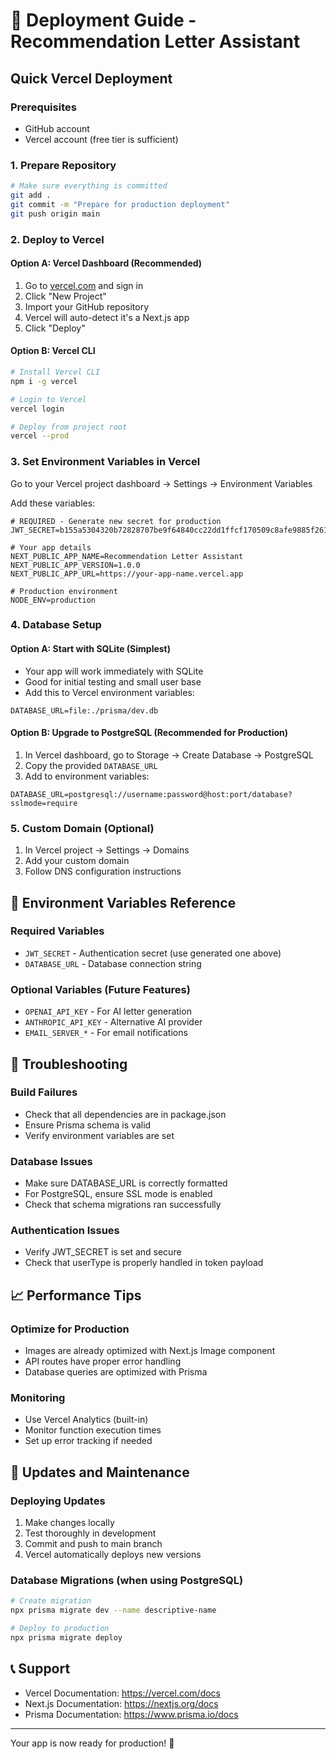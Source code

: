 # 🚀 Deployment Guide - Recommendation Letter Assistant

## Quick Vercel Deployment

### Prerequisites
- GitHub account
- Vercel account (free tier is sufficient)

### 1. Prepare Repository
```bash
# Make sure everything is committed
git add .
git commit -m "Prepare for production deployment"
git push origin main
```

### 2. Deploy to Vercel

#### Option A: Vercel Dashboard (Recommended)
1. Go to [vercel.com](https://vercel.com) and sign in
2. Click "New Project"
3. Import your GitHub repository
4. Vercel will auto-detect it's a Next.js app
5. Click "Deploy"

#### Option B: Vercel CLI
```bash
# Install Vercel CLI
npm i -g vercel

# Login to Vercel
vercel login

# Deploy from project root
vercel --prod
```

### 3. Set Environment Variables in Vercel

Go to your Vercel project dashboard → Settings → Environment Variables

Add these variables:

```env
# REQUIRED - Generate new secret for production
JWT_SECRET=b155a5304320b72828707be9f64840cc22dd1ffcf170509c8afe9885f26123f488331e70cc588aff21f41896bcb4fe2b4e1f97c5f8ba46ccaf569ebfea33f325

# Your app details
NEXT_PUBLIC_APP_NAME=Recommendation Letter Assistant
NEXT_PUBLIC_APP_VERSION=1.0.0
NEXT_PUBLIC_APP_URL=https://your-app-name.vercel.app

# Production environment
NODE_ENV=production
```

### 4. Database Setup

#### Option A: Start with SQLite (Simplest)
- Your app will work immediately with SQLite
- Good for initial testing and small user base
- Add this to Vercel environment variables:
```env
DATABASE_URL=file:./prisma/dev.db
```

#### Option B: Upgrade to PostgreSQL (Recommended for Production)
1. In Vercel dashboard, go to Storage → Create Database → PostgreSQL
2. Copy the provided `DATABASE_URL`
3. Add to environment variables:
```env
DATABASE_URL=postgresql://username:password@host:port/database?sslmode=require
```

### 5. Custom Domain (Optional)
1. In Vercel project → Settings → Domains
2. Add your custom domain
3. Follow DNS configuration instructions

## 🔧 Environment Variables Reference

### Required Variables
- `JWT_SECRET` - Authentication secret (use generated one above)
- `DATABASE_URL` - Database connection string

### Optional Variables (Future Features)
- `OPENAI_API_KEY` - For AI letter generation
- `ANTHROPIC_API_KEY` - Alternative AI provider
- `EMAIL_SERVER_*` - For email notifications

## 🐛 Troubleshooting

### Build Failures
- Check that all dependencies are in package.json
- Ensure Prisma schema is valid
- Verify environment variables are set

### Database Issues
- Make sure DATABASE_URL is correctly formatted
- For PostgreSQL, ensure SSL mode is enabled
- Check that schema migrations ran successfully

### Authentication Issues
- Verify JWT_SECRET is set and secure
- Check that userType is properly handled in token payload

## 📈 Performance Tips

### Optimize for Production
- Images are already optimized with Next.js Image component
- API routes have proper error handling
- Database queries are optimized with Prisma

### Monitoring
- Use Vercel Analytics (built-in)
- Monitor function execution times
- Set up error tracking if needed

## 🔄 Updates and Maintenance

### Deploying Updates
1. Make changes locally
2. Test thoroughly in development
3. Commit and push to main branch
4. Vercel automatically deploys new versions

### Database Migrations (when using PostgreSQL)
```bash
# Create migration
npx prisma migrate dev --name descriptive-name

# Deploy to production
npx prisma migrate deploy
```

## 📞 Support
- Vercel Documentation: https://vercel.com/docs
- Next.js Documentation: https://nextjs.org/docs
- Prisma Documentation: https://www.prisma.io/docs

---
Your app is now ready for production! 🎉